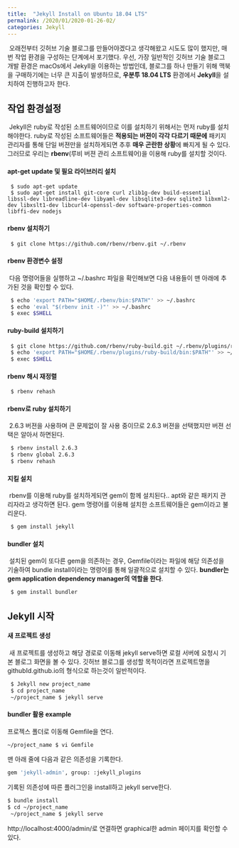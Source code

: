 ```yaml
---
title:  "Jekyll Install on Ubuntu 18.04 LTS"
permalink: /2020/01/2020-01-26-02/
categories: Jekyll
---
```

&nbsp;오래전부터 깃허브 기술 블로그를 만들어야겠다고 생각해왔고 시도도 많이 했지만, 매번 작업 환경을 구성하는 단계에서 포기했다. 우선, 가장 일반적인 깃허브 기술 블로그 개발 환경은 macOs에서 Jekyll을 이용하는 방법인데, 블로그를 하나 만들기 위해 맥북을 구매하기에는 너무 큰 지출이 발생하므로, **우분투 18.04 LTS** 환경에서 **Jekyll**을 설치하여 진행하고자 한다.

## 작업 환경설정
&nbsp;Jekyll은 ruby로 작성된 소프트웨어이므로 이를 설치하기 위해서는 먼저 ruby를 설치해야한다. ruby로 작성된 소프트웨어들은 **적용되는 버젼이 각각 다르기 때문에** 패키지 관리자를 통해 단일 버젼만을 설치하게되면 추후 **매우 곤란한 상황**에 빠지게 될 수 있다. 그러므로 우리는 **rbenv**(루비 버젼 관리 소프트웨어)을 이용해 ruby를 설치할 것이다. 

#### apt-get update 및 필요 라이브러리 설치
```
 $ sudo apt-get update
 $ sudo apt-get install git-core curl zlib1g-dev build-essential libssl-dev libreadline-dev libyaml-dev libsqlite3-dev sqlite3 libxml2-dev libxslt1-dev libcurl4-openssl-dev software-properties-common libffi-dev nodejs
 ```
 
#### rbenv 설치하기 
```bash
 $ git clone https://github.com/rbenv/rbenv.git ~/.rbenv
```

#### rbenv 환경변수 설정 
&nbsp;다음 명령어들을 실행하고 ~/.bashrc 파일을 확인해보면 다음 내용들이 맨 아래에 추가된 것을 확인할 수 있다.
```bash
 $ echo 'export PATH="$HOME/.rbenv/bin:$PATH"' >> ~/.bashrc
 $ echo 'eval "$(rbenv init -)"' >> ~/.bashrc
 $ exec $SHELL
 ```
 
#### ruby-build 설치하기 
```bash
 $ git clone https://github.com/rbenv/ruby-build.git ~/.rbenv/plugins/ruby-build
 $ echo 'export PATH="$HOME/.rbenv/plugins/ruby-build/bin:$PATH"' >> ~/.bashrc
 $ exec $SHELL
 ```
 
#### rbenv 해시 재정렬
```bash
 $ rbenv rehash
 ```
 
#### rbenv로 ruby 설치하기 
&nbsp;2.6.3 버젼을 사용하며 큰 문제없이 잘 사용 중이므로 2.6.3 버젼을 선택했지만 버젼 선택은 알아서 하면된다.
```bash
 $ rbenv install 2.6.3 
 $ rbenv global 2.6.3 
 $ rbenv rehash
 ```

#### 지킬 설치
&nbsp;rbenv를 이용해 ruby를 설치하게되면 gem이 함께 설치된다.. apt와 같은 패키지 관리자라고 생각하면 된다. gem 명령어를 이용해 설치한 소프트웨어들은 gem이라고 불리운다.
```bash
 $ gem install jekyll
 ```
#### bundler 설치
&nbsp;설치된 gem이 또다른 gem을 의존하는 경우, Gemfile이라는 파일에 해당 의존성을 기술하여 bundle install이라는 명령어를 통해 일괄적으로 설치할 수 있다. **bundler는 gem application dependency manager의 역할을 한다**.
```bash
 $ gem install bundler
```

## Jekyll 시작 

#### 새 프로젝트 생성
 &nbsp;새 프로젝트를 생성하고 해당 경로로 이동해 jekyll serve하면 로컬 서버에 요청시 기본 블로그 화면을 볼 수 있다. 깃허브 블로그를 생성할 목적이라면 프로젝트명을 githubId.github.io의 형식으로 하는것이 일반적이다.
```bash
 $ Jekyll new project_name  
 $ cd project_name
 ~/project_name $ jekyll serve
```
 
#### bundler 활용 example 
 프로젝스 폴더로 이동해 Gemfile을 연다.
 ```bash
 ~/project_name $ vi Gemfile
 ```
 맨 아래 줄에 다음과 같은 의존성을 기록한다.
 ```bash
 gem 'jekyll-admin', group: :jekyll_plugins
 ```
 기록된 의존성에 따른 플러그인을 install하고 jekyll serve한다.
 ```bash
 $ bundle install
 $ cd ~/project_name
  ~/project_name $ jekyll serve 
 ```
 http://localhost:4000/admin/로 연결하면 graphical한 admin 페이지를 확인할 수 있다.

